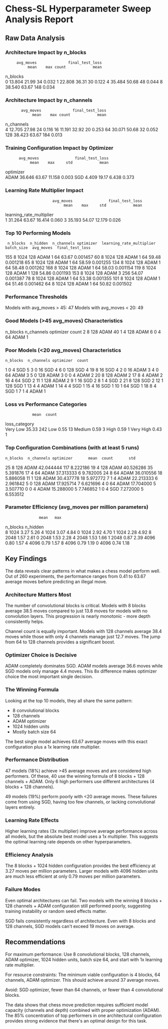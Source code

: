 # Chess-SL Hyperparameter Sweep Analysis Report

## Raw Data Analysis

### Architecture Impact by n_blocks
         avg_moves              final_test_loss
              mean    max count            mean
n_blocks                                       
0           13.804  21.99    34           0.032
1           22.808  36.31    30           0.122
4           35.484  50.68    48           0.044
8           38.540  63.67   148           0.034

### Architecture Impact by n_channels
           avg_moves              final_test_loss
                mean    max count            mean
n_channels                                       
4             12.705  27.98    24           0.116
16            11.191  32.92    20           0.253
64            30.071  50.68    32           0.052
128           38.423  63.67   184           0.013

### Training Configuration Impact by Optimizer
          avg_moves                final_test_loss
               mean    max     std            mean
optimizer                                         
ADAM         36.646  63.67  11.158           0.003
SGD           4.409  19.17   6.438           0.373

### Learning Rate Multiplier Impact
                         avg_moves                final_test_loss
                              mean    max     std            mean
learning_rate_multiplier                                         
1                           31.264  63.67  16.414           0.060
3                           35.193  54.07  12.179           0.026

### Top 10 Performing Models
     n_blocks  n_hidden  n_channels optimizer  learning_rate_multiplier  batch_size  avg_moves  final_test_loss
155         8      1024         128      ADAM                         1          64      63.67         0.001457
60          8      1024         128      ADAM                         1          64      59.48         0.001218
65          8      1024         128      ADAM                         1          64      58.59         0.001255
134         8      1024         128      ADAM                         1          64      58.48         0.001262
168         8      1024         128      ADAM                         1          64      58.03         0.001154
119         8      1024         128      ADAM                         1         128      54.86         0.001193
153         8      1024         128      ADAM                         3         256      54.07         0.001387
78          8      1024         128      ADAM                         1          64      53.38         0.001355
101         8      1024         128      ADAM                         1          64      51.46         0.001462
64          8      1024         128      ADAM                         1          64      50.82         0.001502

### Performance Thresholds
Models with avg_moves > 45: 47
Models with avg_moves < 20: 49

### Good Models (>45 avg_moves) Characteristics
   n_blocks  n_channels optimizer  count
2         8         128      ADAM     40
1         4         128      ADAM      6
0         4          64      ADAM      1

### Poor Models (<20 avg_moves) Characteristics
    n_blocks  n_channels optimizer  count
1          0           4       SGD      5
3          0          16       SGD      4
6          0         128       SGD      4
19         8          16       SGD      4
2          0          16      ADAM      3
4          0          64      ADAM      3
5          0         128      ADAM      3
0          0           4      ADAM      2
20         8         128      ADAM      2
17         8           4      ADAM      2
16         4          64       SGD      2
11         1         128      ADAM      2
9          1          16       SGD      2
8          1           4       SGD      2
21         8         128       SGD      2
12         1         128       SGD      1
13         4           4      ADAM      1
14         4           4       SGD      1
15         4          16       SGD      1
10         1          64       SGD      1
18         8           4       SGD      1
7          1           4      ADAM      1

### Loss vs Performance Categories
                mean  count
loss_category              
Very Low       35.33    242
Low             0.55     13
Medium          0.59      3
High            0.59      1
Very High       0.43      1

### Top Configuration Combinations (with at least 5 runs)
    n_blocks  n_channels optimizer       mean  count       std
25         8         128      ADAM  42.044444    117  8.222186
19         4         128      ADAM  40.526286     35  5.391876
17         4          64      ADAM  37.313333      6  9.782005
24         8          64      ADAM  36.010556     18  5.886058
11         1         128      ADAM  30.437778     18  5.972772
7          1           4      ADAM  22.213333      6  2.961842
5          0         128      ADAM  17.925714      7  6.621696
4          0          64      ADAM  17.704000      5  3.507710
0          0           4      ADAM  15.288000      5  7.746852
1          0           4       SGD   7.272000      5  6.553512

### Parameter Efficiency (avg_moves per million parameters)
                   mean   max
n_blocks n_hidden            
8        1024      3.27  5.26
4        1024      3.07  4.84
0        1024      2.92  4.70
1        1024      2.28  4.92
8        2048      1.57  2.61
0        2048      1.53  2.28
4        2048      1.53  1.66
1        2048      0.87  2.39
         4096      0.80  1.57
4        4096      0.79  1.57
8        4096      0.79  1.19
0        4096      0.74  1.18

## Key Findings

The data reveals clear patterns in what makes a chess model perform well. Out of 260 experiments, the performance ranges from 0.41 to 63.67 average moves before predicting an illegal move.

### Architecture Matters Most

The number of convolutional blocks is critical. Models with 8 blocks average 38.5 moves compared to just 13.8 moves for models with no convolution layers. This progression is nearly monotonic - more depth consistently helps.

Channel count is equally important. Models with 128 channels average 38.4 moves while those with only 4 channels manage just 12.7 moves. The jump from 64 to 128 channels provides a significant boost.

### Optimizer Choice is Decisive

ADAM completely dominates SGD. ADAM models average 36.6 moves while SGD models only manage 4.4 moves. This 8x difference makes optimizer choice the most important single decision.

### The Winning Formula

Looking at the top 10 models, they all share the same pattern:
- 8 convolutional blocks
- 128 channels 
- ADAM optimizer
- 1024 hidden units
- Mostly batch size 64

The best single model achieves 63.67 average moves with this exact configuration plus a 1x learning rate multiplier.

### Performance Distribution

47 models (18%) achieve >45 average moves and are considered high performers. Of these, 40 use the winning formula of 8 blocks + 128 channels + ADAM. Only 6 high performers use different architectures (4 blocks + 128 channels).

49 models (19%) perform poorly with <20 average moves. These failures come from using SGD, having too few channels, or lacking convolutional layers entirely.

### Learning Rate Effects

Higher learning rates (3x multiplier) improve average performance across all models, but the absolute best model uses a 1x multiplier. This suggests the optimal learning rate depends on other hyperparameters.

### Efficiency Analysis

The 8 blocks + 1024 hidden configuration provides the best efficiency at 3.27 moves per million parameters. Larger models with 4096 hidden units are much less efficient at only 0.79 moves per million parameters.

### Failure Modes

Even optimal architectures can fail. Two models with the winning 8 blocks + 128 channels + ADAM configuration still performed poorly, suggesting training instability or random seed effects matter.

SGD fails consistently regardless of architecture. Even with 8 blocks and 128 channels, SGD models can't exceed 19 moves on average.

## Recommendations

For maximum performance: Use 8 convolutional blocks, 128 channels, ADAM optimizer, 1024 hidden units, batch size 64, and start with 1x learning rate multiplier.

For resource constraints: The minimum viable configuration is 4 blocks, 64 channels, ADAM optimizer. This should achieve around 37 average moves.

Avoid: SGD optimizer, fewer than 64 channels, or fewer than 4 convolutional blocks.

The data shows that chess move prediction requires sufficient model capacity (channels and depth) combined with proper optimization (ADAM). The 85% concentration of top performers in one architectural configuration provides strong evidence that there's an optimal design for this task.